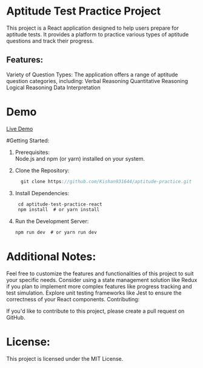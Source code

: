 # Aptitude Test Practice Project

This project is a React application designed to help users prepare for aptitude tests. It provides a platform to practice various types of aptitude questions and track their progress.

## Features:

Variety of Question Types: The application offers a range of aptitude question categories, including:
Verbal Reasoning
Quantitative Reasoning
Logical Reasoning
Data Interpretation

# Demo
[Live Demo](https://codesandbox.io/p/github/Kishan931644/aptitude-practice)

#Getting Started:

1. Prerequisites: <br/>
Node.js and npm (or yarn) installed on your system.

2. Clone the Repository:
   ```js
     git clone https://github.com/Kishan931644/aptitude-practice.git
   ```
   
3. Install Dependencies:
   ```js
    cd aptitude-test-practice-react
    npm install  # or yarn install
   ```

4. Run the Development Server:
     ```js
     npm run dev  # or yarn run dev
     ```

# Additional Notes:

Feel free to customize the features and functionalities of this project to suit your specific needs.
Consider using a state management solution like Redux if you plan to implement more complex features like progress tracking and test simulation.
Explore unit testing frameworks like Jest to ensure the correctness of your React components.
Contributing:

If you'd like to contribute to this project, please create a pull request on GitHub.

# License:

This project is licensed under the MIT License.
